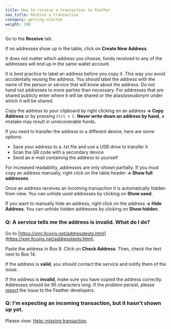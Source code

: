 ```yaml
---
title: How to receive a transaction to Feather
nav_title: Receive a transaction
category: getting-started
weight: 100
---
```


Go to the **Receive** tab.

If no addresses show up in the table, click on **Create New Address**.

It does not matter which address you choose, funds received to any of the addresses will end up in the same wallet account.

It is best practice to label an address before you copy it. This way you avoid accidentally reusing the address. You should label the address with the name of the person or service that will know about the address. Do not hand out addresses to more parties than necessary. For addresses that are shared publicly enter where it will be shared or the alias/pseudonym under which it will be shared.

Copy the address to your clipboard by right clicking on an address **→ Copy Address** or by pressing `Ctrl + C`. **Never write down an address by hand**, a mistake may result in unrecoverable funds.

If you need to transfer the address to a different device, here are some options:

- Save your address to a .txt file and use a USB drive to transfer it
- Scan the QR code with a secondary device
- Send an e-mail containing the address to yourself

For increased readability, addresses are only shown partially. If you must copy an address manually, right click on the table header **→ Show full addresses**. 

Once an address receives an incoming transaction it is automatically hidden from view. You can unhide used addresses by clicking on **Show used**.

If you want to manually hide an address, right click on the address **→ Hide Address**. You can unhide hidden addresses by clicking on **Show hidden**.

### Q: A service tells me the address is invalid. What do I do?

Go to [https://xmr.llcoins.net/addresstests.html](https://xmr.llcoins.net/addresstests.html).

Paste the address in Box 8. Click on **Check Address**. Then, check the text next to Box 14.

If the address is **valid**, you should contact the service and notify them of the issue.

If the address is **invalid**, make sure you have copied the address correctly. Addresses should be 95 characters long. If the problem persist, please [report](report-an-issue) the issue to the Feather developers.

### Q: I'm expecting an incoming transaction, but it hasn't shown up yet.

Please view: [Help: missing transaction](missing-tx).
